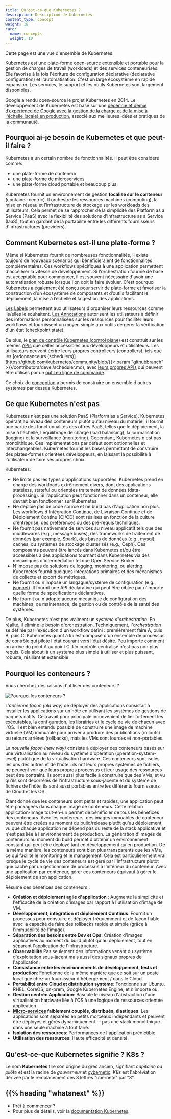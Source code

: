```yaml
---
title: Qu'est-ce-que Kubernetes ?
description: Description de Kubernetes
content_type: concept
weight: 10
card:
  name: concepts
  weight: 10
---
```


<!-- overview -->
Cette page est une vue d'ensemble de Kubernetes.


<!-- body -->
Kubernetes est une plate-forme open-source extensible et portable pour la gestion de charges de travail (workloads) et des services conteneurisés.
Elle favorise à la fois l'écriture de configuration déclarative (declarative configuration) et l'automatisation.
C'est un large écosystème en rapide expansion.
Les services, le support et les outils Kubernetes sont largement disponibles.

Google a rendu open-source le projet Kubernetes en 2014.
Le développement de Kubernetes est basé sur une [décennie et demie d’expérience de Google avec la gestion de la charge et de la mise à l'échelle (scale) en production](https://research.google.com/pubs/pub43438.html), associé aux meilleures idées et pratiques de la communauté.

## Pourquoi ai-je besoin de Kubernetes et que peut-il faire ?

Kubernetes a un certain nombre de fonctionnalités. Il peut être considéré comme:

- une plate-forme de conteneur
- une plate-forme de microservices
- une plate-forme cloud portable
et beaucoup plus.

Kubernetes fournit un environnement de gestion **focalisé sur le conteneur** (container-centric).
Il orchestre les ressources machines (computing), la mise en réseau et l’infrastructure de stockage sur les workloads des utilisateurs.
Cela permet de se rapprocher de la simplicité des Platform as a Service (PaaS) avec la flexibilité des solutions d'Infrastructure as a Service (IaaS), tout en gardant de la portabilité entre les différents fournisseurs d'infrastructures (providers).

## Comment Kubernetes est-il une plate-forme ?

Même si Kubernetes fournit de nombreuses fonctionnalités, il existe toujours de nouveaux scénarios qui bénéficieraient de fonctionnalités complémentaires.
Ces workflows spécifiques à une application permettent d'accélérer la vitesse de développement.
Si l'orchestration fournie de base est acceptable pour commencer, il est souvent nécessaire d'avoir une automatisation robuste lorsque l'on doit la faire évoluer.
C'est pourquoi Kubernetes a également été conçu pour servir de plate-forme et favoriser la construction d’un écosystème de composants et d’outils facilitant le déploiement, la mise à l’échelle et la gestion des applications.

[Les Labels](/docs/concepts/overview/working-with-objects/labels/) permettent aux utilisateurs d'organiser leurs ressources comme ils/elles le souhaitent.
[Les Annotations](/docs/concepts/overview/working-with-objects/annotations/) autorisent les utilisateurs à définir des informations personnalisées sur les ressources pour faciliter leurs workflows et fournissent un moyen simple aux outils de gérer la vérification d'un état (checkpoint state).

De plus, le [plan de contrôle Kubernetes (control
plane)](/docs/concepts/overview/components/) est construit sur les mêmes [APIs](/docs/reference/using-api/api-overview/) que celles accessibles aux développeurs et utilisateurs.
Les utilisateurs peuvent écrire leurs propres controlleurs (controllers), tels que les [ordonnanceurs (schedulers)](https://github.com/kubernetes/community/blob/{{< param "githubbranch" >}}/contributors/devel/scheduler.md),
avec [leurs propres APIs](/docs/concepts/api-extension/custom-resources/) qui peuvent être utilisés par un [outil en ligne de commande](/docs/user-guide/kubectl-overview/).

Ce choix de [conception](https://git.k8s.io/community/contributors/design-proposals/architecture/architecture.md) a permis de construire un ensemble d'autres systèmes par dessus Kubernetes.

## Ce que Kubernetes n'est pas

Kubernetes n’est pas une solution PaaS (Platform as a Service).
Kubernetes opérant au niveau des conteneurs plutôt qu'au niveau du matériel, il fournit une partie des fonctionnalités des offres PaaS, telles que le déploiement, la mise à l'échelle, l'équilibrage de charge (load balancing), la journalisation (logging) et la surveillance (monitoring).
Cependant, Kubernetes n'est pas monolithique.
Ces implémentations par défaut sont optionnelles et interchangeables. Kubernetes fournit les bases permettant de construire des plates-formes orientées développeurs, en laissant la possibilité à l'utilisateur de faire ses propres choix.

Kubernetes:

- Ne limite pas les types d'applications supportées. Kubernetes prend en charge des workloads extrêmement divers, dont des applications stateless, stateful ou orientées traitement de données (data-processing).
Si l'application peut fonctionner dans un conteneur, elle devrait bien fonctionner sur Kubernetes.
- Ne déploie pas de code source et ne build pas d'application non plus. Les workflows d'Intégration Continue, de Livraison Continue et de Déploiement Continu (CI/CD) sont réalisés en fonction de la culture d'entreprise, des préférences ou des pré-requis techniques.
- Ne fournit pas nativement de services au niveau applicatif tels que des middlewares (e.g., message buses), des frameworks de traitement de données (par exemple, Spark), des bases de données (e.g., mysql), caches, ou systèmes de stockage clusterisés (e.g., Ceph).
Ces composants peuvent être lancés dans Kubernetes et/ou être accessibles à des applications tournant dans Kubernetes via des mécaniques d'intermédiation tel que Open Service Broker.
- N'impose pas de solutions de logging, monitoring, ou alerting.
Kubernetes fournit quelques intégrations primaires et des mécanismes de collecte et export de métriques.
- Ne fournit ou n'impose un langague/système de configuration (e.g., [jsonnet](https://github.com/google/jsonnet)).
Il fournit une API déclarative qui peut être ciblée par n'importe quelle forme de spécifications déclaratives.
- Ne fournit ou n'adopte aucune mécanique de configuration des machines, de maintenance, de gestion ou de contrôle de la santé des systèmes.

De plus, Kubernetes n'est pas vraiment un _système d'orchestration_. En réalité, il élimine le besoin d'orchestration.
Techniquement, l'_orchestration_ se définie par l'exécution d'un workflow défini : premièrement faire A, puis B, puis C.
Kubernetes quant à lui est composé d'un ensemble de processus de contrôle qui pilote l'état courant vers l'état désiré.
Peu importe comment on arrive du point A au point C.
Un contrôle centralisé n'est pas non plus requis.
Cela abouti à un système plus simple à utiliser et plus puissant, robuste, résiliant et extensible.

## Pourquoi les conteneurs ?

Vous cherchez des raisons d'utiliser des conteneurs ?

![Pourquoi les conteneurs ?](/images/docs/why_containers.svg)

L'_ancienne façon (old way)_ de déployer des applications consistait à installer les applications sur un hôte en utilisant les systèmes de gestions de paquets natifs.
Cela avait pour principale inconvénient de lier fortement les exécutables, la configuration, les librairies et le cycle de vie de chacun avec l'OS.
Il est bien entendu possible de construire une image de machine virtuelle (VM) immuable pour arriver à produire des publications (rollouts) ou retours arrières (rollbacks), mais les VMs sont lourdes et non-portables.

La _nouvelle façon (new way)_ consiste à déployer des conteneurs basés sur une virtualisation au niveau du système d'opération (operation-system-level) plutôt que de la virtualisation hardware.
Ces conteneurs sont isolés les uns des autres et de l'hôte :
ils ont leurs propres systèmes de fichiers, ne peuvent voir que leurs propres processus et leur usage des ressources peut être contraint.
Ils sont aussi plus facile à construire que des VMs, et vu qu'ils sont décorrélés de l'infrastructure sous-jacente et du système de fichiers de l'hôte, ils sont aussi portables entre les différents fournisseurs de Cloud et les OS.

Étant donné que les conteneurs sont petits et rapides, une application peut être packagées dans chaque image de conteneurs.
Cette relation application-image tout-en-un permet de bénéficier de tous les bénéfices des conteneurs. Avec les conteneurs, des images immuables de conteneur peuvent être créées au moment du build/release plutôt qu'au déploiement, vu que chaque application ne dépend pas du reste de la stack applicative et n'est pas liée à l'environnement de production.
La génération d'images de conteneurs au moment du build permet d'obtenir un environnement constant qui peut être déployé tant en développement qu'en production. De la même manière, les conteneurs sont bien plus transparents que les VMs, ce qui facilite le monitoring et le management.
Cela est particulièrement vrai lorsque le cycle de vie des conteneurs est géré par l'infrastructure plutôt que caché par un gestionnaire de processus à l'intérieur du conteneur. Avec une application par conteneur, gérer ces conteneurs équivaut à gérer le déploiement de son application.

Résumé des bénéfices des conteneurs :

- **Création et déploiement agile d'application** :
  Augmente la simplicité et l'efficacité de la création d'images par rapport à l'utilisation d'image de VM.
- **Développement, intégration et déploiement Continus**:
  Fournit un processus pour constuire et déployer fréquemment et de façon fiable avec la capacité de faire des rollbacks rapide et simple (grâce à l'immuabilité de l'image).
- **Séparation des besoins entre Dev et Ops**:
  Création d'images applicatives au moment du build plutôt qu'au déploiement, tout en séparant l'application de l'infrastructure.
- **Observabilité**
  Pas seulement des informations venant du système d'exploitation sous-jacent mais aussi des signaux propres de l'application.
- **Consistance entre les environnements de développement, tests et production**:
  Fonctionne de la même manière que ce soit sur un poste local que chez un fournisseur d'hébergement / dans le Cloud.
- **Portabilité entre Cloud et distribution système**:
  Fonctionne sur Ubuntu, RHEL, CoreOS, on-prem, Google Kubernetes Engine, et n'importe où.
- **Gestion centrée Application**:
  Bascule le niveau d'abstraction d'une virtualisation hardware liée à l'OS à une logique de ressources orientée application.
- **[Micro-services](https://martinfowler.com/articles/microservices.html) faiblement couplés, distribués, élastiques**:
  Les applications sont séparées en petits morceaux indépendants et peuvent être déployés et gérés dynamiquement -- pas une stack monolithique dans une seule machine à tout faire.
- **Isolation des ressources**:
  Performances de l'application prédictible.
- **Utilisation des ressources**:
  Haute efficacité et densité.

## Qu'est-ce-que Kubernetes signifie ? K8s ?

Le nom **Kubernetes** tire son origine du grec ancien, signifiant _capitaine_ ou _pilôte_ et est la racine de _gouverneur_ et [cybernetic](http://www.etymonline.com/index.php?term=cybernetics). _K8s_ est l'abréviation dérivée par le remplacement des 8 lettres "ubernete" par "8".



## {{% heading "whatsnext" %}}

*   Prêt à [commencer](/docs/setup/) ?
*   Pour plus de détails, voir la [documentation Kubernetes](/docs/home/).

